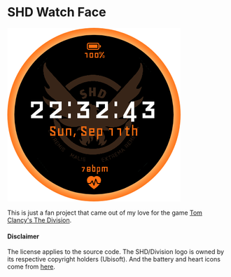 SHD Watch Face
==============

![Watch Face](./app/src/main/res/drawable-nodpi/face_preview.png)

This is just a fan project that came out of my love for the game [Tom Clancy's The Division](https://en.wikipedia.org/wiki/Tom_Clancy's_The_Division_2).

#### Disclaimer

The license applies to the source code. The SHD/Division logo is owned by its respective copyright holders (Ubisoft). And the battery and heart icons come from [here](https://icons.getbootstrap.com/).

